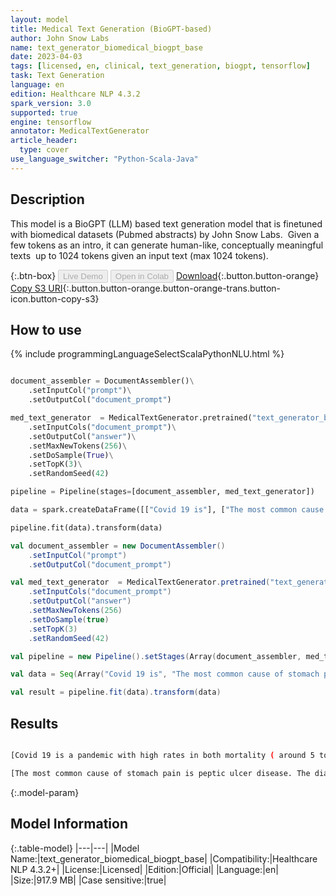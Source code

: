 ```yaml
---
layout: model
title: Medical Text Generation (BioGPT-based)
author: John Snow Labs
name: text_generator_biomedical_biogpt_base
date: 2023-04-03
tags: [licensed, en, clinical, text_generation, biogpt, tensorflow]
task: Text Generation
language: en
edition: Healthcare NLP 4.3.2
spark_version: 3.0
supported: true
engine: tensorflow
annotator: MedicalTextGenerator
article_header:
  type: cover
use_language_switcher: "Python-Scala-Java"
---
```


## Description

This model is a BioGPT (LLM) based text generation model that is finetuned with biomedical datasets (Pubmed abstracts) by John Snow Labs.  Given a few tokens as an intro, it can generate human-like, conceptually meaningful texts  up to 1024 tokens given an input text (max 1024 tokens).

{:.btn-box}
<button class="button button-orange" disabled>Live Demo</button>
<button class="button button-orange" disabled>Open in Colab</button>
[Download](https://s3.amazonaws.com/auxdata.johnsnowlabs.com/clinical/models/text_generator_biomedical_biogpt_base_en_4.3.2_3.0_1680514919715.zip){:.button.button-orange}
[Copy S3 URI](s3://auxdata.johnsnowlabs.com/clinical/models/text_generator_biomedical_biogpt_base_en_4.3.2_3.0_1680514919715.zip){:.button.button-orange.button-orange-trans.button-icon.button-copy-s3}

## How to use



<div class="tabs-box" markdown="1">
{% include programmingLanguageSelectScalaPythonNLU.html %}

```python

document_assembler = DocumentAssembler()\
    .setInputCol("prompt")\
    .setOutputCol("document_prompt")

med_text_generator  = MedicalTextGenerator.pretrained("text_generator_biomedical_biogpt_base", "en", "clinical/models")\
    .setInputCols("document_prompt")\
    .setOutputCol("answer")\
    .setMaxNewTokens(256)\
    .setDoSample(True)\
    .setTopK(3)\
    .setRandomSeed(42)

pipeline = Pipeline(stages=[document_assembler, med_text_generator])

data = spark.createDataFrame([["Covid 19 is"], ["The most common cause of stomach pain is"]]).toDF("prompt")

pipeline.fit(data).transform(data)

```
```scala
val document_assembler = new DocumentAssembler()
    .setInputCol("prompt")
    .setOutputCol("document_prompt")

val med_text_generator  = MedicalTextGenerator.pretrained("text_generator_biomedical_biogpt_base", "en", "clinical/models")
    .setInputCols("document_prompt")
    .setOutputCol("answer")
    .setMaxNewTokens(256)
    .setDoSample(true)
    .setTopK(3)
    .setRandomSeed(42)

val pipeline = new Pipeline().setStages(Array(document_assembler, med_text_generator))

val data = Seq(Array("Covid 19 is", "The most common cause of stomach pain is")).toDS.toDF("prompt")

val result = pipeline.fit(data).transform(data)
```
</div>

## Results

```bash

[Covid 19 is a pandemic with high rates in both mortality ( around 5 to 8 percent in the United States ) and economic loss, which are likely related to the disruption of social life. The COVID - 19 crisis has caused a significant reduction in healthcare capacity and has led to an increased risk of infection in healthcare facilities and patients with underlying conditions, which has increased morbidity, increased mortality rates in patients, and increased healthcare costs. The COVID - 19 pandemic has also led to a significant increase in the number of patients with chronic diseases, which has led to an increase in the number of patients with chronic conditions who are at high cardiovascular ( cardiovascular diseases &#91; CDs &#93; ) risk and therefore require intensive care. &quot; This review will discuss the impact of this COVID pandemic in the healthcare system, the potential impact in healthcare providers caring and treating patients with CDs, and the potential impact on the healthcare system. The COVID Pandemias- A Review of the Current Literature. The COVID - 19 pandemic has resulted in a significant increase in the number of patients with cardiovascular disease ( CVD ). The number of patients with CVD is expected to increase by approximately 20 percent by the end of 2020. The number of patients with CVD will also increase by approximately 20 percent by the end of 2020]

[The most common cause of stomach pain is peptic ulcer disease. The diagnosis of gastric ulcer is based on the presence and severity ( as determined by endoscopy ) of the ulcer, as confirmed on the basis ofendoscopic biopsy and gastric mucosal biopsy with urease tests, and by the presence of Helicobacter pylori. The treatment of gastric ulcer is based on the eradication of H. pylori. The aim of this study, conducted on the population aged over 40 in the city of Szczecin, was to determine the prevalence of H. pylori infection in patients with gastric ulcer and to assess the effectiveness of the eradication therapy. MATERIAL AND METHODS: The study involved patients aged over 40 who were admitted to the Gastroenterology Clinic of the Medical University of Szczecin with a diagnosis of gastric ulcer. The study was conducted on the population of patients with gastric ulcer, who were admitted to the Gastroenterology Clinic of the Medical University of Szczecin between January and December 2014. The study included patients with gastric ulcer who were admitted to the Gastroenterology Clinic of the Medical University of Szczecin between January and December 2014. The study was conducted on the population of patients aged over 40 who were admitted to the Gastroenterology Clinic of the] 

```

{:.model-param}
## Model Information

{:.table-model}
|---|---|
|Model Name:|text_generator_biomedical_biogpt_base|
|Compatibility:|Healthcare NLP 4.3.2+|
|License:|Licensed|
|Edition:|Official|
|Language:|en|
|Size:|917.9 MB|
|Case sensitive:|true|
